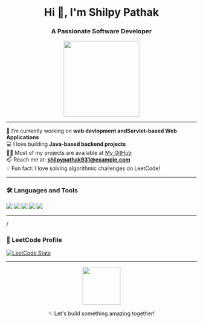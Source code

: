 <h1 align="center">Hi 👋, I'm Shilpy Pathak</h1>
<h3 align="center">A Passionate Software Developer </h3>

<p align="center">
  <img src="https://media.giphy.com/media/QTfX9Ejfra3ZmNxh6B/giphy.gif" width="200"/>
</p>

---

🌱 I’m currently working on  **web devlopment andServlet-based Web Applications**  
💻 I love building **Java-based backend projects**  
👨‍💻 Most of my projects are available at [My GitHub](https://github.com/your-username)   
📫 Reach me at: **shilpypathak931@example.com**  
💡 Fun fact: I love solving algorithmic challenges on LeetCode!  

---

### 🛠️ Languages and Tools

<p align="left">
  <img src="https://img.shields.io/badge/Java-ED8B00?style=for-the-badge&logo=java&logoColor=white"/>
  <img src="https://img.shields.io/badge/HTML5-E34F26?style=for-the-badge&logo=html5&logoColor=white"/>
  <img src="https://img.shields.io/badge/CSS3-1572B6?style=for-the-badge&logo=css3&logoColor=white"/>
  <img src="https://img.shields.io/badge/JavaScript-F7DF1E?style=for-the-badge&logo=javascript&logoColor=black"/>
  <img src="https://img.shields.io/badge/Eclipse-2C2255?style=for-the-badge&logo=eclipseide&logoColor=white"/>
</p>

---

/

### 🔗 LeetCode Profile

[![LeetCode Stats](https://leetcard.jacoblin.cool/pathak_shilpy?theme=dark&font=Baloo&extension=activity)](https://leetcode.com/pathak_shilpy/)


---

<p align="center">
  <img src="https://media.giphy.com/media/LMcB8XospGZO8UQq87/giphy.gif" width="100"/>
</p>

<p align="center">✨ Let's build something amazing together!</p>
